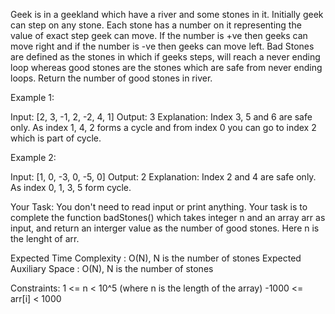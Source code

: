 Geek is in a geekland which have a river and some stones in it. Initially geek can step on any stone. Each stone has a number on it representing the value of exact step geek can move. If the number is +ve then geeks can move right and if the number is -ve then geeks can move left. Bad Stones are defined as the stones in which if geeks steps, will reach a never ending loop whereas good stones are the stones which are safe from never ending loops. Return the number of good stones in river.

Example 1:

Input: [2, 3, -1, 2, -2, 4, 1]
Output: 3
Explanation: Index 3, 5 and 6 are safe only. As index 1, 4, 2 forms a cycle and from index 0 you can go to index 2 which is part of cycle.

Example 2:

Input: [1, 0, -3, 0, -5, 0]
Output: 2
Explanation: Index 2 and 4 are safe only. As index 0, 1, 3, 5 form cycle.


Your Task:
You don't need to read input or print anything. Your task is to complete the function badStones() which takes integer n and an array arr as input, and return an interger value as the number of good stones. Here n is the lenght of arr.

Expected Time Complexity : O(N), N is the number of stones
Expected Auxiliary Space : O(N), N is the number of stones


Constraints:
   1 <= n < 10^5 (where n is the length of the array)
  -1000 <= arr[i] < 1000